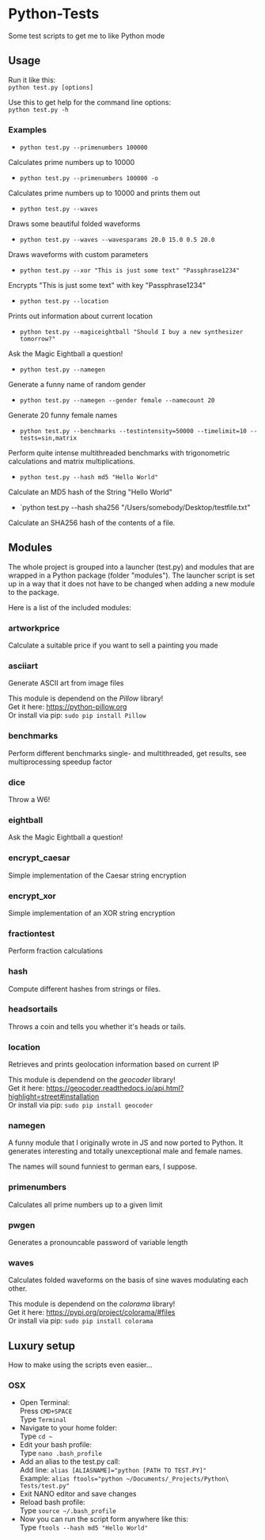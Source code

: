 # Python-Tests
Some test scripts to get me to like Python mode

## Usage
Run it like this:  
`python test.py [options]`

Use this to get help for the command line options:  
`python test.py -h`

### Examples

* `python test.py --primenumbers 100000`

 Calculates prime numbers up to 10000

* `python test.py --primenumbers 100000 -o`

 Calculates prime numbers up to 10000 and prints them out

* `python test.py --waves`

 Draws some beautiful folded waveforms

* `python test.py --waves --wavesparams 20.0 15.0 0.5 20.0`

 Draws waveforms with custom parameters

* `python test.py --xor "This is just some text" "Passphrase1234"`

 Encrypts "This is just some text" with key "Passphrase1234"

* `python test.py --location`

 Prints out information about current location

* `python test.py --magiceightball "Should I buy a new synthesizer tomorrow?"`

 Ask the Magic Eightball a question!

* `python test.py --namegen`
 
 Generate a funny name of random gender

* `python test.py --namegen --gender female --namecount 20`
 
 Generate 20 funny female names

* `python test.py --benchmarks --testintensity=50000 --timelimit=10 --tests=sin,matrix`
 
 Perform quite intense multithreaded benchmarks with trigonometric calculations and matrix multiplications.

* `python test.py --hash md5 "Hello World"`
 
 Calculate an MD5 hash of the String "Hello World"

* `python test.py --hash sha256 "/Users/somebody/Desktop/testfile.txt"
 
 Calculate an SHA256 hash of the contents of a file.

## Modules
The whole project is grouped into a launcher (test.py) and modules that are wrapped in a Python package (folder "modules"). The launcher script is set up in a way that it does not have to be changed when adding a new module to the package.

Here is a list of the included modules:

### artworkprice
Calculate a suitable price if you want to sell a painting you made

### asciiart
Generate ASCII art from image files

This module is dependend on the *Pillow* library!  
Get it here: https://python-pillow.org  
Or install via pip: `sudo pip install Pillow`

### benchmarks
Perform different benchmarks single- and multithreaded, get results, see multiprocessing speedup factor

### dice
Throw a W6!

### eightball
Ask the Magic Eightball a question!

### encrypt_caesar
Simple implementation of the Caesar string encryption

### encrypt_xor
Simple implementation of an XOR string encryption

### fractiontest
Perform fraction calculations

### hash
Compute different hashes from strings or files.

### headsortails
Throws a coin and tells you whether it's heads or tails.

### location
Retrieves and prints geolocation information based on current IP

This module is dependend on the *geocoder* library!  
Get it here: https://geocoder.readthedocs.io/api.html?highlight=street#installation  
Or install via pip: `sudo pip install geocoder`

### namegen
A funny module that I originally wrote in JS and now ported to Python. It generates interesting and totally unexceptional male and female names.

The names will sound funniest to german ears, I suppose.

### primenumbers
Calculates all prime numbers up to a given limit

### pwgen
Generates a pronouncable password of variable length

### waves
Calculates folded waveforms on the basis of sine waves modulating each other.

This module is dependend on the *colorama* library!  
Get it here: https://pypi.org/project/colorama/#files  
Or install via pip: `sudo pip install colorama`


## Luxury setup
How to make using the scripts even easier...
### OSX
* Open Terminal:  
    Press `CMD+SPACE`  
    Type `Terminal`
* Navigate to your home folder:  
    Type `cd ~`
* Edit your bash profile:  
    Type `nano .bash_profile`
* Add an alias to the test.py call:  
    Add line: `alias [ALIASNAME]="python [PATH TO TEST.PY]"`  
    Example: `alias ftools="python ~/Documents/_Projects/Python\ Tests/test.py"`
* Exit NANO editor and save changes
* Reload bash profile:  
    Type `source ~/.bash_profile`
* Now you can run the script form anywhere like this:  
    Type `ftools --hash md5 "Hello World"`
